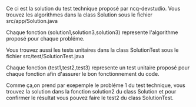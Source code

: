 Ce ci est la solution du test technique proposé par ncq-devstudio.
Vous trouvez les algorithmes dans la class Solution sous le fichier src/app/Solution.java

Chaque fonction (solution1,solution3,solution3) represente l'algorithme proposé pour chaque probléme.

Vous trouvez aussi les tests unitaires dans la class SolutionTest sous le fichier src/test/SolutionTest.java 

Chaque fonction (test1,test2,test3) represente un test unitaire proposé pour chaque fonction afin d'assurer le bon fonctionnement du code.

Comme ça,on prend par exepemple le probléme 1 du test technique, vous trouvez la solution dans la fonction solution2 du class Solution et pour confirmer le résultat vous pouvez faire le test2 du class SolutionTest.

